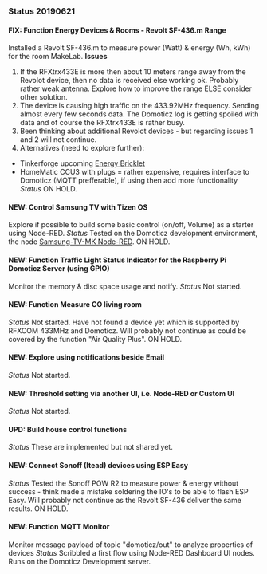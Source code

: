 ### Status 20190621

#### FIX: Function Energy Devices & Rooms - Revolt SF-436.m Range
Installed a Revolt SF-436.m to measure power (Watt) & energy (Wh, kWh) for the room MakeLab.
**Issues**
1) If the RFXtrx433E is more then about 10 meters range away from the Revolot device, then no data is received else working ok.
Probably rather weak antenna. Explore how to improve the range ELSE consider other solution.
2) The device is causing high traffic on the 433.92MHz frequency. Sending almost every few seconds data.
The Domoticz log is getting spoiled with data and of course the RFXtrx433E is rather busy.
3) Been thinking about additional Revolot devices - but regarding issues 1 and 2 will not continue.
4) Alternatives (need to explore further):
* Tinkerforge upcoming [Energy Bricklet](https://github.com/Tinkerforge/energy-monitor-bricklet)
* HomeMatic CCU3 with plugs = rather expensive, requires interface to Domoticz (MQTT prefferable), if using then add more functionality
_Status_
ON HOLD.

#### NEW: Control Samsung TV with Tizen OS
Explore if possible to build some basic control (on/off, Volume) as a starter using Node-RED.
_Status_
Tested on the Domoticz development environment, the node [Samsung-TV-MK Node-RED](https://www.npmjs.com/package/node-red-contrib-samsung-tv-mk).
ON HOLD.

#### NEW: Function Traffic Light Status Indicator for the Raspberry Pi Domoticz Server (using GPIO)
Monitor the memory & disc space usage and notify.
_Status_
Not started.

#### NEW: Function Measure CO living room
_Status_
Not started.
Have not found a device yet which is supported by RFXCOM 433MHz and Domoticz.
Will probably not continue as could be covered by the function "Air Quality Plus".
ON HOLD.

#### NEW: Explore using notifications beside Email
_Status_
Not started.

#### NEW: Threshold setting via another UI, i.e. Node-RED or Custom UI
_Status_
Not started.

#### UPD: Build house control functions
_Status_
These are implemented but not shared yet.

#### NEW: Connect Sonoff (Itead) devices using ESP Easy
_Status_
Tested the Sonoff POW R2 to measure power & energy without success - think made a mistake soldering the IO's to be able to flash ESP Easy.
Will probably not continue as the Revolt SF-436 deliver the same results.
ON HOLD.

#### NEW: Function MQTT Monitor
Monitor message payload of topic "domoticz/out" to analyze properties of devices
_Status_
Scribbled a first flow using Node-RED Dashboard UI nodes. Runs on the Domoticz Development server.
